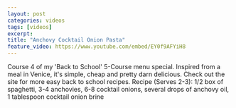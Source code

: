 ```yaml
---
layout: post
categories: videos
tags: [videos]
excerpt: 
title: "Anchovy Cocktail Onion Pasta"
feature_video: https://www.youtube.com/embed/EY0f9AFYiH8
---
```


Course 4 of my 'Back to School' 5-Course menu special. Inspired from a meal in Venice, it's simple, cheap and pretty darn delicious. Check out the site for more easy back to school recipes.  Recipe (Serves 2-3): 1/2 box of spaghetti, 3-4 anchovies, 6-8 cocktail onions, several drops of anchovy oil, 1 tablespoon cocktail onion brine
